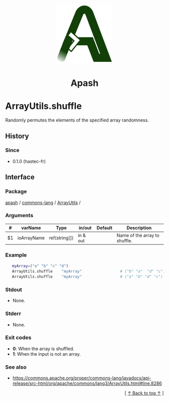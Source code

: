 
<div align='center' id='apash-top'>
  <a href='https://github.com/hastec-fr/apash'>
    <img alt='apash-logo' src='../../../../../../assets/apash-logo.svg'/>
  </a>

  # Apash
</div>


# ArrayUtils.shuffle
Randomly permutes the elements of the specified array randomness.

## History
### Since
  * 0.1.0 (hastec-fr)

## Interface
### Package
<!-- apash.packageBegin -->
[apash](../../../apash.md) / [commons-lang](../../commons-lang.md) / [ArrayUtils](../ArrayUtils.md) / 
<!-- apash.packageEnd -->

### Arguments
 | #      | varName        | Type          | in/out   | Default         | Description                          |
 |--------|----------------|---------------|----------|-----------------|--------------------------------------|
 | $1     | ioArrayName    | ref(string[]) | in & out |                 |  Name of the array to shuffle.       |

### Example
 ```bash
    myArray=("a" "b" "c" "d")
    ArrayUtils.shuffle    "myArray"                 # ("b" "a"  "d" "c")
    ArrayUtils.shuffle    "myArray"                 # ("a" "b" "d" "c")
 ```

### Stdout
  * None.
### Stderr
  * None.

### Exit codes
  * **0**: When the array is shuffled.
  * **1**: When the input is not an array.

### See also
  * https://commons.apache.org/proper/commons-lang/javadocs/api-release/src-html/org/apache/commons/lang3/ArrayUtils.html#line.8286

  <div align='right'>[ <a href='#apash-top'>↑ Back to top ↑</a> ]</div>

